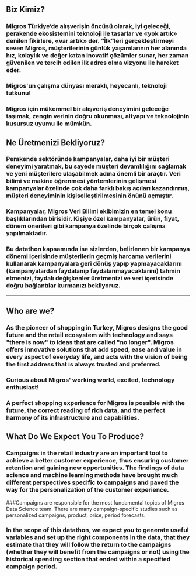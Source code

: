 ## Biz Kimiz?
### Migros Türkiye’de alışverişin öncüsü olarak, iyi geleceği, perakende ekosistemini teknoloji ile tasarlar ve «yok artık» denilen fikirlere, «var artık» der. “İlk”leri gerçekleştirmeyi seven Migros, müşterilerinin günlük yaşamlarının her alanında hız, kolaylık ve değer katan inovatif çözümler sunar, her zaman güvenilen ve tercih edilen ilk adres olma vizyonu ile hareket eder.
### Migros'un çalışma dünyası meraklı, heyecanlı, teknoloji tutkunu!
### Migros için mükemmel bir alışveriş deneyimini geleceğe taşımak, zengin verinin doğru okunması, altyapı ve teknolojinin kusursuz uyumu ile mümkün.

## Ne Üretmenizi Bekliyoruz?
### Perakende sektöründe kampanyalar, daha iyi bir müşteri deneyimi yaratmak, bu sayede müşteri devamlılığını sağlamak ve yeni müşterilere ulaşabilmek adına önemli bir araçtır. Veri bilimi ve makine öğrenmesi yöntemlerinin gelişmesi kampanyalar özelinde çok daha farklı bakış açıları kazandırmış, müşteri deneyiminin kişiselleştirilmesinin önünü açmıştır.
### Kampanyalar, Migros Veri Bilimi ekibimizin en temel konu başlıklarından birisidir. Kişiye özel kampanyalar, ürün, fiyat, dönem önerileri gibi kampanya özelinde birçok çalışma yapılmaktadır.

### Bu datathon kapsamında ise sizlerden, belirlenen bir kampanya dönemi içerisinde müşterilerin geçmiş harcama verilerini kullanarak kampanyalara geri dönüş yapıp yapmayacaklarını (kampanyalardan faydalanıp faydalanmayacaklarını) tahmin etmenizi, faydalı değişkenler üretmenizi ve veri içerisinde doğru bağlantılar kurmanızı bekliyoruz.
------------------------------------------
## Who are we?
### As the pioneer of shopping in Turkey, Migros designs the good future and the retail ecosystem with technology and says "there is now" to ideas that are called "no longer". Migros offers innovative solutions that add speed, ease and value in every aspect of everyday life, and acts with the vision of being the first address that is always trusted and preferred.
### Curious about Migros' working world, excited, technology enthusiast!
### A perfect shopping experience for Migros is possible with the future, the correct reading of rich data, and the perfect harmony of its infrastructure and capabilities.

## What Do We Expect You To Produce?
### Campaigns in the retail industry are an important tool to achieve a better customer experience, thus ensuring customer retention and gaining new opportunities. The findings of data science and machine learning methods have brought much different perspectives specific to campaigns and paved the way for the personalization of the customer experience.
###Campaigns are responsible for the most fundamental topics of Migros Data Science team. There are many campaign-specific studies such as personalized campaigns, product, price, period forecasts.

### In the scope of this datathon, we expect you to generate useful variables and set up the right components in the data, that they estimate that they will follow the return to the campaigns (whether they will benefit from the campaigns or not) using the historical spending section that ended within a specified campaign period.
